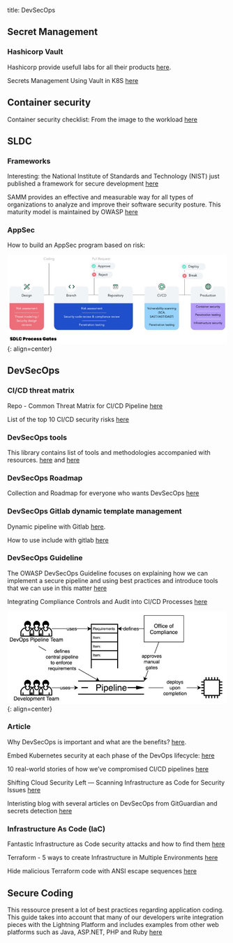 title: DevSecOps

## Secret Management 

### Hashicorp Vault

Hashicorp provide usefull labs for all their products [here](https://play.instruqt.com/hashicorp).

Secrets Management Using Vault in K8S [here](https://medium.com/@pratyush.mathur/secrets-management-using-vault-in-k8s-272462c37fd8)

## Container security

Container security checklist: From the image to the workload [here](https://github.com/krol3/container-security-checklist)

## SLDC

### Frameworks

Interesting: the National Institute of Standards and Technology (NIST) just published a framework for secure development [here](https://csrc.nist.gov/publications/detail/sp/800-218/final)

SAMM provides an effective and measurable way for all types of organizations to analyze and improve their software security posture. This maturity model is maintained by OWASP [here](https://owaspsamm.org)

### AppSec

How to build an AppSec program based on risk: 

![AppRisk program](assets/apprisk-program.jpg){: align=center}

## DevSecOps

### CI/CD threat matrix

Repo - Common Threat Matrix for CI/CD Pipeline [here](https://github.com/rung/threat-matrix-cicd)

List of the top 10 CI/CD security risks [here](https://www.cidersecurity.io/top-10-cicd-security-risks/)

### DevSecOps tools

This library contains list of tools and methodologies accompanied with resources. [here](https://github.com/sottlmarek/DevSecOps) and [here](https://github.com/TaptuIT/awesome-devsecops)

### DevSecOps Roadmap

Collection and Roadmap for everyone who wants DevSecOps [here](https://github.com/hahwul/DevSecOps)

### DevSecOps Gitlab dynamic template management

Dynamic pipeline with Gitlab [here](https://www.objectif-libre.com/fr/blog/2021/02/23/une-nouvelle-ere-pour-gitlab-ci-pipelines-dynamiques/).

How to use include with gitlab [here](https://docs.gitlab.com/ee/ci/yaml/includes.html#use-variables-with-include)

### DevSecOps Guideline

The OWASP DevSecOps Guideline focuses on explaining how we can implement a secure pipeline and using best practices and introduce tools that we can use in this matter [here](https://github.com/OWASP/DevSecOpsGuideline)

Integrating Compliance Controls and Audit into CI/CD Processes [here](https://martinfowler.com/articles/devops-compliance.html)

![DevOps culture](assets/pipeline-compliance.jpeg){: align=center}

### Article

Why DevSecOps is important and what are the benefits? [here](https://bridgecrew.io/blog/building-the-business-case-for-devsecops/?utm_content=191289143&utm_medium=social&utm_source=linkedin&hss_channel=lcp-14836856).

Embed Kubernetes security at each phase of the DevOps lifecycle: [here](https://bridgecrew.io/blog/devops-lifecycle-embedding-kubernetes-security/?utm_content=197951868&utm_medium=social&utm_source=linkedin&hss_channel=lcp-14836856)

10 real-world stories of how we’ve compromised CI/CD pipelines [here](https://research.nccgroup.com/2022/01/13/10-real-world-stories-of-how-weve-compromised-ci-cd-pipelines/amp/)

Shifting Cloud Security Left — Scanning Infrastructure as Code for Security Issues [here](https://www.linkedin.com/feed/update/urn:li:activity:6885570028373078016/?updateEntityUrn=urn%3Ali%3Afs_feedUpdate%3A%28V2%2Curn%3Ali%3Aactivity%3A6885570028373078016%29)

Interisting blog with several articles on DevSecOps from GitGuardian and secrets detection [here](https://blog.gitguardian.com/)

### Infrastructure As Code (IaC)

Fantastic Infrastructure as Code security attacks and how to find them [here](https://about.gitlab.com/blog/2022/02/17/fantastic-infrastructure-as-code-security-attacks-and-how-to-find-them/)

Terraform - 5 ways to create Infrastructure in Multiple Environments [here](https://medium.com/bb-tutorials-and-thoughts/terraform-5-ways-to-create-infrastructure-in-multiple-environments-8a6e3f42a694)

Hide malicious Terraform code with ANSI escape sequences [here](https://hackingthe.cloud/terraform/terraform_ansi_escape_evasion/)

## Secure Coding

This ressource present a lot of best practices regarding application coding. This guide takes into account that many of our developers write integration pieces with the Lightning Platform and includes examples from other web platforms such as Java, ASP.NET, PHP and Ruby [here](https://developer.salesforce.com/docs/atlas.en-us.secure_coding_guide.meta/secure_coding_guide/secure_coding_guidelines.htm)
